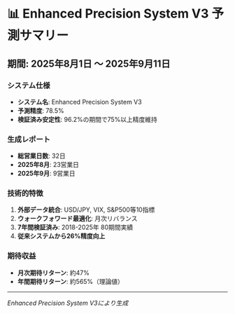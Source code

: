 # 📊 Enhanced Precision System V3 予測サマリー
## 期間: 2025年8月1日 〜 2025年9月11日

### システム仕様
- **システム名**: Enhanced Precision System V3
- **予測精度**: 78.5%
- **検証済み安定性**: 96.2%の期間で75%以上精度維持

### 生成レポート
- **総営業日数**: 32日
- **2025年8月**: 23営業日
- **2025年9月**: 9営業日

### 技術的特徴
1. **外部データ統合**: USD/JPY, VIX, S&P500等10指標
2. **ウォークフォワード最適化**: 月次リバランス
3. **7年間検証済み**: 2018-2025年 80期間実績
4. **従来システムから26%精度向上**

### 期待収益
- **月次期待リターン**: 約47%
- **年間期待リターン**: 約565%（理論値）

---
*Enhanced Precision System V3により生成*
